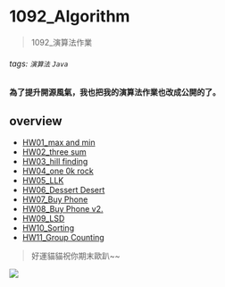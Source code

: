 # 1092_Algorithm

> 1092_演算法作業

###### tags: `演算法` `Java`

**為了提升開源風氣，我也把我的演算法作業也改成公開的了。**

## overview
* [HW01_max and min](https://github.com/AndyChiangSH/1092_Algorithm/tree/master/src/hw01)
* [HW02_three sum](https://github.com/AndyChiangSH/1092_Algorithm/tree/master/src/hw02)
* [HW03_hill finding](https://github.com/AndyChiangSH/1092_Algorithm/tree/master/src/hw03)
* [HW04_one 0k rock](https://github.com/AndyChiangSH/1092_Algorithm/tree/master/src/hw04)
* [HW05_LLK](https://github.com/AndyChiangSH/1092_Algorithm/tree/master/src/hw05)
* [HW06_Dessert Desert](https://github.com/AndyChiangSH/1092_Algorithm/tree/master/src/hw06)
* [HW07_Buy Phone](https://github.com/AndyChiangSH/1092_Algorithm/tree/master/src/hw07)
* [HW08_Buy Phone v2.](https://github.com/AndyChiangSH/1092_Algorithm/tree/master/src/hw08)
* [HW09_LSD](https://github.com/AndyChiangSH/1092_Algorithm/tree/master/src/hw09)
* [HW10_Sorting](https://github.com/AndyChiangSH/1092_Algorithm/tree/master/src/hw10)
* [HW11_Group Counting](https://github.com/AndyChiangSH/1092_Algorithm/tree/master/src/hw11)

> 好運貓貓祝你期末歐趴~~

![](https://i.imgur.com/U7tXkC1.gif)

